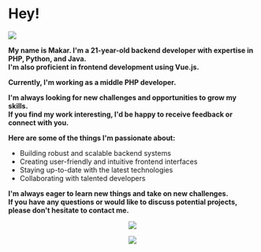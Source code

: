 # Hey!
![](https://komarev.com/ghpvc/?username=MakarMS&color=orange)

**My name is Makar. I'm a 21-year-old backend developer with expertise in PHP, Python, and Java.\
I'm also proficient in frontend development using Vue.js.**

**Currently, I'm working as a middle PHP developer.**

**I'm always looking for new challenges and opportunities to grow my skills.\
If you find my work interesting, I'd be happy to receive feedback or connect with you.**

**Here are some of the things I'm passionate about:**

* Building robust and scalable backend systems
* Creating user-friendly and intuitive frontend interfaces
* Staying up-to-date with the latest technologies
* Collaborating with talented developers

**I'm always eager to learn new things and take on new challenges.\
If you have any questions or would like to discuss potential projects, please don't hesitate to contact me.**

<p align="center">
  <img src="https://github-readme-stats.vercel.app/api?username=makarms&theme=gruvbox&show_icons=true&hide_border=true&count_private=true">
</p>


<p align="center">

  <img src="https://github-readme-streak-stats.herokuapp.com/?user=makarms&theme=gruvbox&hide_border=true">
</p>
